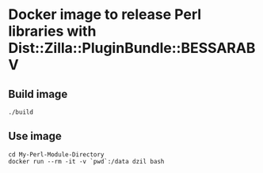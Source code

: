 # Docker image to release Perl libraries with Dist::Zilla::PluginBundle::BESSARABV

## Build image

    ./build

## Use image

    cd My-Perl-Module-Directory
    docker run --rm -it -v `pwd`:/data dzil bash
